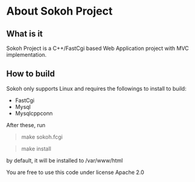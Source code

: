 # About Sokoh Project

## What is it
Sokoh Project is a C++/FastCgi based Web Application project with MVC implementation. 

## How to build
Sokoh only supports Linux and requires the followings to install to build:
 * FastCgi 
 * Mysql
 * Mysqlcppconn

After these, run 
> make sokoh.fcgi

> make install

by default, it will be installed to /var/www/html

You are free to use this code under license Apache 2.0
